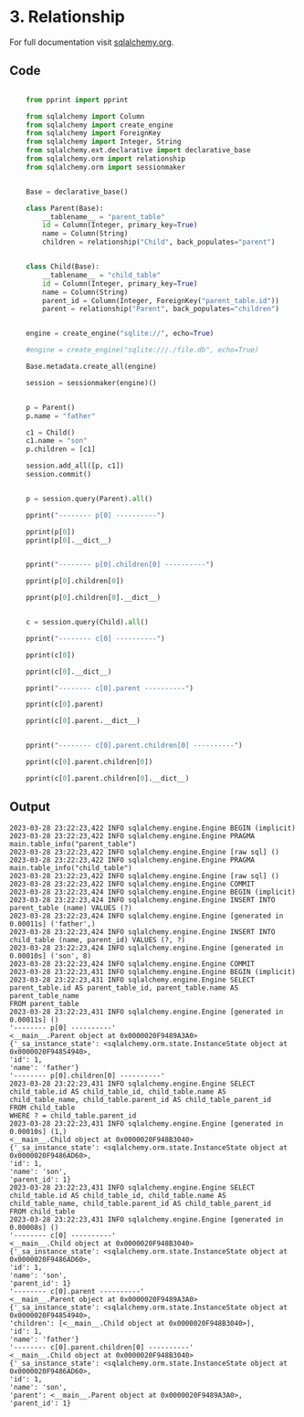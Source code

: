 # 3. Relationship

For full documentation visit [sqlalchemy.org](https://www.sqlalchemy.org/).

## Code

```python

    from pprint import pprint

    from sqlalchemy import Column
    from sqlalchemy import create_engine
    from sqlalchemy import ForeignKey
    from sqlalchemy import Integer, String
    from sqlalchemy.ext.declarative import declarative_base
    from sqlalchemy.orm import relationship
    from sqlalchemy.orm import sessionmaker


    Base = declarative_base()

    class Parent(Base):
        __tablename__ = "parent_table"
        id = Column(Integer, primary_key=True)
        name = Column(String)
        children = relationship("Child", back_populates="parent")


    class Child(Base):
        __tablename__ = "child_table"
        id = Column(Integer, primary_key=True)
        name = Column(String)
        parent_id = Column(Integer, ForeignKey("parent_table.id"))
        parent = relationship("Parent", back_populates="children")


    engine = create_engine("sqlite://", echo=True)

    #engine = create_engine("sqlite:///./file.db", echo=True)

    Base.metadata.create_all(engine)

    session = sessionmaker(engine)()


    p = Parent()
    p.name = "father"

    c1 = Child()
    c1.name = "son"
    p.children = [c1]

    session.add_all([p, c1])
    session.commit()


    p = session.query(Parent).all()

    pprint("-------- p[0] ----------")

    pprint(p[0])
    pprint(p[0].__dict__)


    pprint("-------- p[0].children[0] ----------")

    pprint(p[0].children[0])

    pprint(p[0].children[0].__dict__)


    c = session.query(Child).all()

    pprint("-------- c[0] ----------")

    pprint(c[0])

    pprint(c[0].__dict__)

    pprint("-------- c[0].parent ----------")

    pprint(c[0].parent)

    pprint(c[0].parent.__dict__)


    pprint("-------- c[0].parent.children[0] ----------")

    pprint(c[0].parent.children[0])

    pprint(c[0].parent.children[0].__dict__)
```


## Output

    2023-03-28 23:22:23,422 INFO sqlalchemy.engine.Engine BEGIN (implicit)
    2023-03-28 23:22:23,422 INFO sqlalchemy.engine.Engine PRAGMA main.table_info("parent_table")
    2023-03-28 23:22:23,422 INFO sqlalchemy.engine.Engine [raw sql] ()
    2023-03-28 23:22:23,422 INFO sqlalchemy.engine.Engine PRAGMA main.table_info("child_table")
    2023-03-28 23:22:23,422 INFO sqlalchemy.engine.Engine [raw sql] ()
    2023-03-28 23:22:23,422 INFO sqlalchemy.engine.Engine COMMIT
    2023-03-28 23:22:23,424 INFO sqlalchemy.engine.Engine BEGIN (implicit)
    2023-03-28 23:22:23,424 INFO sqlalchemy.engine.Engine INSERT INTO parent_table (name) VALUES (?)
    2023-03-28 23:22:23,424 INFO sqlalchemy.engine.Engine [generated in 0.00011s] ('father',)
    2023-03-28 23:22:23,424 INFO sqlalchemy.engine.Engine INSERT INTO child_table (name, parent_id) VALUES (?, ?)
    2023-03-28 23:22:23,424 INFO sqlalchemy.engine.Engine [generated in 0.00010s] ('son', 8)
    2023-03-28 23:22:23,424 INFO sqlalchemy.engine.Engine COMMIT
    2023-03-28 23:22:23,431 INFO sqlalchemy.engine.Engine BEGIN (implicit)
    2023-03-28 23:22:23,431 INFO sqlalchemy.engine.Engine SELECT parent_table.id AS parent_table_id, parent_table.name AS parent_table_name 
    FROM parent_table
    2023-03-28 23:22:23,431 INFO sqlalchemy.engine.Engine [generated in 0.00011s] ()
    '-------- p[0] ----------'
    <__main__.Parent object at 0x0000020F9489A3A0>
    {'_sa_instance_state': <sqlalchemy.orm.state.InstanceState object at 0x0000020F94854940>,
    'id': 1,
    'name': 'father'}
    '-------- p[0].children[0] ----------'
    2023-03-28 23:22:23,431 INFO sqlalchemy.engine.Engine SELECT child_table.id AS child_table_id, child_table.name AS child_table_name, child_table.parent_id AS child_table_parent_id 
    FROM child_table 
    WHERE ? = child_table.parent_id
    2023-03-28 23:22:23,431 INFO sqlalchemy.engine.Engine [generated in 0.00010s] (1,)
    <__main__.Child object at 0x0000020F948B3040>
    {'_sa_instance_state': <sqlalchemy.orm.state.InstanceState object at 0x0000020F9486AD60>,
    'id': 1,
    'name': 'son',
    'parent_id': 1}
    2023-03-28 23:22:23,431 INFO sqlalchemy.engine.Engine SELECT child_table.id AS child_table_id, child_table.name AS child_table_name, child_table.parent_id AS child_table_parent_id 
    FROM child_table
    2023-03-28 23:22:23,431 INFO sqlalchemy.engine.Engine [generated in 0.00008s] ()
    '-------- c[0] ----------'
    <__main__.Child object at 0x0000020F948B3040>
    {'_sa_instance_state': <sqlalchemy.orm.state.InstanceState object at 0x0000020F9486AD60>,
    'id': 1,
    'name': 'son',
    'parent_id': 1}
    '-------- c[0].parent ----------'
    <__main__.Parent object at 0x0000020F9489A3A0>
    {'_sa_instance_state': <sqlalchemy.orm.state.InstanceState object at 0x0000020F94854940>,
    'children': [<__main__.Child object at 0x0000020F948B3040>],
    'id': 1,
    'name': 'father'}
    '-------- c[0].parent.children[0] ----------'
    <__main__.Child object at 0x0000020F948B3040>
    {'_sa_instance_state': <sqlalchemy.orm.state.InstanceState object at 0x0000020F9486AD60>,
    'id': 1,
    'name': 'son',
    'parent': <__main__.Parent object at 0x0000020F9489A3A0>,
    'parent_id': 1}

